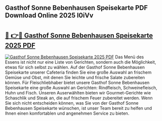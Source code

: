 ## Gasthof Sonne Bebenhausen Speisekarte PDF Download Online 2025 I0iVv

# <h2><a href="http://gc7kcen.nevu.top/?p=Gasthof+Sonne+Bebenhausen+Speisekarte">🔗 👉🔴 Gasthof Sonne Bebenhausen Speisekarte 2025 PDF</a></h2>

[![Gasthof Sonne Bebenhausen Speisekarte 2025 PDF](https://i.imgur.com/dBaPXMq.png)](http://gc7kcen.nevu.top/?p=Gasthof+Sonne+Bebenhausen+Speisekarte)
Das Menü des Essens ist nicht nur eine Liste von Gerichten, sondern auch die Möglichkeit, etwas für sich selbst zu wählen. Auf der Gasthof Sonne Bebenhausen Speisekarte unserer Cafeteria finden Sie eine große Auswahl an frischem Gemüse und Obst, mit denen Sie leichte und frische Salate zubereiten können. Für Fleischliebhaber bietet unsere Gasthof Sonne Bebenhausen Speisekarte eine große Auswahl an Gerichten: Rindfleisch, Schweinefleisch, Huhn und Fisch. Unseren Auserwählten bieten wir Gourmet-Gerichte wie Schaschlik und Steak an, die auf frischem Feuer zubereitet werden. Wenn Sie sich nicht entscheiden können, was Sie von der Gasthof Sonne Bebenhausen Speisekarte wünschen, ist unser Team bereit zu helfen und Ihnen einen komfortablen und angenehmen Service zu bieten.
